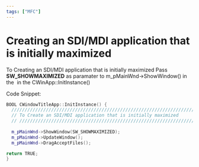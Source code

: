 ```yaml
---
tags: ["MFC"]  
---
```


# Creating an SDI/MDI application that is initially maximized

<!--markdownlint-disable MD013 MD029 MD036 MD024 MD033 MD040 MD042 MD001 MD051 MD025 MD052-->

To Creating an SDI/MDI application that is initially maximized Pass **SW_SHOWMAXIMIZED** as paramater to m_pMainWnd->ShowWindow() in the  in the CWinApp::InitInstance()

Code Snippet:

```cpp
BOOL CWindowTitleApp::InitInstance() { 
  //////////////////////////////////////////////////////////////////////////// 
  // To Create an SDI/MDI application that is initially maximized 
  // /////////////////////////////////////////////////////////////////////////
 
  m_pMainWnd->ShowWindow(SW_SHOWMAXIMIZED); 
  m_pMainWnd->UpdateWindow(); 
  m_pMainWnd->DragAcceptFiles();

return TRUE; 
} 

```
